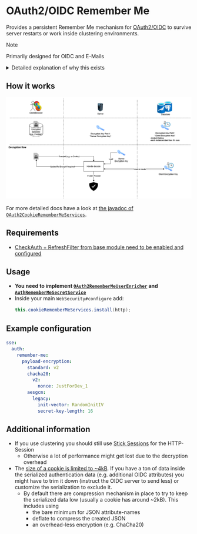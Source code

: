 # OAuth2/OIDC Remember Me

Provides a persistent Remember Me mechanism for [OAuth2/OIDC](../oauth2-oidc/) to survive server restarts or work inside clustering environments.

> [!NOTE]
> Primarily designed for OIDC and E-Mails

<details><summary>Detailed explanation of why this exists</summary>

## The problem

When a client/user tries to migrate to another instance of the webapp, e.g.
* after it/the server was restarted
* after being redirected to another node inside the cluster

it no longer recognizes the session and with that all authentication data.

## Existing options

### Persisting the session

There are some approaches for persisting the [Session with Spring Boot](https://docs.spring.io/spring-session/reference/index.html), however they usually involve serializing and persisting the session.

There are some problems with that:
* The session needs to be serializable
* If using Java Serialization: [It's insecure and will always be](https://github.com/frohoff/ysoserial)
* When updating your app the session data might become incompatible (especially when using Java serialization) and migrating it might be extremely difficult
* The sessions can contain a ton of data (and that needs to be store somewhere on the backend)
* If the persistent data/backend is breached, an attacker can easily use this data to login in / steal personal information
* When restoring the session it might be necessary to invoke app-specific logic

> **⚠ IMPORTANT**<br/>
> Data that should survive restarts/instance-switches (like the contents of a shopping cart) must NOT be stored inside the session!<br/>
> Store them in a persistent database or something similar

### Remember-Me Authentication

Spring Boot provides [Remember-Me authentication](https://docs.spring.io/spring-security/reference/servlet/authentication/rememberme.html).

This is a lot better than using serializing the session, as it doesn't requires lots of serialization and data-storage.

However are still some problem with that:
* You need to revalidate if the client is still allowed to login
    * This means communicating with the OIDC server, to get relevant information
        * If the OIDC server is down you have a problem because you can't get the required data
* If the persistent data/backend is breached, an attacker can easily use this data to login in

## How is this improved here?

* If the persistent data/backend is breached, the data is useless for the attacker:
  * The data is stored on the client which the attacker cannot access easily
  * An attacker has to get both: The server encryption key (stored on server) and the client encryption keys (stored in database)
  * The encryption keys can easily be rotated (just create a new payload-encryption version, see example configuration below)
* Most logic after the deserialization is not needed; Re-Validation is only required if the client was not seen for a longer time

</details>

## How it works

![Overview](./Overview.drawio.png)

For more detailed docs have a look at [the javadoc of ``OAuth2CookieRememberMeServices``](./src/main/java/software/xdev/sse/oauth2/rememberme/OAuth2CookieRememberMeServices.java).

## Requirements

* [CheckAuth + RefreshFilter from base module need to be enabled and configured](../oauth2-oidc/)

## Usage

* **You need to implement [``OAuth2RememberMeUserEnricher``](./src/main/java/software/xdev/sse/oauth2/rememberme/userenrichment/OAuth2RememberMeUserEnricher.java) and [``AuthRememberMeSecretService``](./src/main/java/software/xdev/sse/oauth2/rememberme/secrets/AuthRememberMeSecretService.java)**
* Inside your main ``WebSecurity#configure`` add:
    ```java
    this.cookieRememberMeServices.install(http);
    ```

## Example configuration

```yaml
sse:
  auth:
    remember-me:
      payload-encryption:
        standard: v2
        chacha20:
          v2:
            nonce: JustForDev_1
        aesgcm:
          legacy:
            init-vector: RandomInitIV
            secret-key-length: 16
```

## Additional information

* If you use clustering you should still use [Stick Sessions](https://kubernetes.github.io/ingress-nginx/examples/affinity/cookie/) for the HTTP-Session
    * Otherwise a lot of performance might get lost due to the decryption overhead
* The [size of a cookie is limited to ~4kB](https://datatracker.ietf.org/doc/html/rfc6265#section-6.1). If you have a ton of data inside the serialized authentication data (e.g. additional OIDC attributes) you might have to trim it down (instruct the OIDC server to send less) or customize the serialization to exclude it.
  * By default there are compression mechanism in place to try to keep the serialized data low (usually a cookie has around ~2kB). This includes using
    * the bare minimum for JSON attribute-names
    * deflate to compress the created JSON
    * an overhead-less encryption (e.g. ChaCha20)
